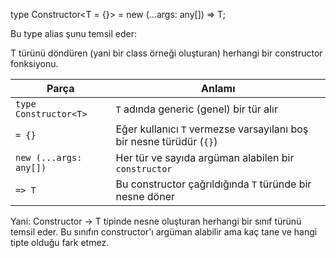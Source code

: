 type Constructor<T = {}> = new (...args: any[]) => T;

Bu type alias şunu temsil eder:

T türünü döndüren (yani bir class örneği oluşturan) herhangi bir constructor fonksiyonu.

| Parça                  | Anlamı                                                               |
| ---------------------- | -------------------------------------------------------------------- |
| `type Constructor<T>`  | `T` adında generic (genel) bir tür alır                              |
| `= {}`                 | Eğer kullanıcı `T` vermezse varsayılanı boş bir nesne türüdür (`{}`) |
| `new (...args: any[])` | Her tür ve sayıda argüman alabilen bir `constructor`                 |
| `=> T`                 | Bu constructor çağrıldığında `T` türünde bir nesne döner             |

 Yani:
Constructor<T> → T tipinde nesne oluşturan herhangi bir sınıf türünü temsil eder.
Bu sınıfın constructor'ı argüman alabilir ama kaç tane ve hangi tipte olduğu fark etmez.